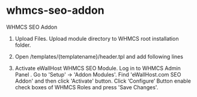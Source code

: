 # whmcs-seo-addon
WHMCS SEO Addon
1. Upload Files.
	Upload module directory to WHMCS root installation folder.

2. Open /templates/{templatename}/header.tpl and add following lines
<title>{if $seotitle eq ""} {if $kbarticle.title}{$kbarticle.title} - {/if}{$companyname} - {$pagetitle} {else} {$seotitle} {/if}</title>
<meta name="keywords" content="{$seokeyword}">
<meta name="description" content="{$seodecription}">
<meta property="og:url" content="{$fburl}" />
<meta property="og:type" content="{$fbtype}" />
<meta property="og:title" content="{$fbtitle}" />
<meta property="og:description" content="{$fbdesc}" />
<meta property="og:image" content="{$fbimage}" />

3. Activate eWallHost WHMCS SEO Module.
Log in to WHMCS Admin Panel . Go to  'Setup' -> 'Addon Modules'. Find 'eWallHost.com SEO Addon' and then click 'Activate' button. Click ‘Configure’ Button enable check boxes of WHMCS Roles and press 'Save Changes'.
